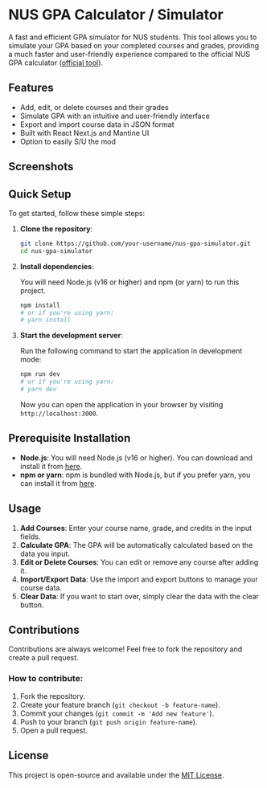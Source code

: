 
# NUS GPA Calculator / Simulator

A fast and efficient GPA simulator for NUS students. This tool allows you to simulate your GPA based on your completed courses and grades, providing a much faster and user-friendly experience compared to the official NUS GPA calculator ([official tool](https://inetapps.nus.edu.sg/capcalc/cap_calculator.aspx)).

## Features

- Add, edit, or delete courses and their grades
- Simulate GPA with an intuitive and user-friendly interface
- Export and import course data in JSON format
- Built with React Next.js and Mantine UI
- Option to easily S/U the mod

## Screenshots

## Quick Setup

To get started, follow these simple steps:

1. **Clone the repository**:

    ```bash
    git clone https://github.com/your-username/nus-gpa-simulator.git
    cd nus-gpa-simulator
    ```

2. **Install dependencies**:

    You will need Node.js (v16 or higher) and npm (or yarn) to run this project.

    ```bash
    npm install
    # or if you're using yarn:
    # yarn install
    ```

3. **Start the development server**:

    Run the following command to start the application in development mode:

    ```bash
    npm run dev
    # or if you're using yarn:
    # yarn dev
    ```

    Now you can open the application in your browser by visiting `http://localhost:3000`.

## Prerequisite Installation

- **Node.js**: You will need Node.js (v16 or higher). You can download and install it from [here](https://nodejs.org/).
- **npm or yarn**: npm is bundled with Node.js, but if you prefer yarn, you can install it from [here](https://yarnpkg.com/).

## Usage

1. **Add Courses**: Enter your course name, grade, and credits in the input fields.
2. **Calculate GPA**: The GPA will be automatically calculated based on the data you input.
3. **Edit or Delete Courses**: You can edit or remove any course after adding it.
4. **Import/Export Data**: Use the import and export buttons to manage your course data.
5. **Clear Data**: If you want to start over, simply clear the data with the clear button.

## Contributions

Contributions are always welcome! Feel free to fork the repository and create a pull request.

### How to contribute:

1. Fork the repository.
2. Create your feature branch (`git checkout -b feature-name`).
3. Commit your changes (`git commit -m 'Add new feature'`).
4. Push to your branch (`git push origin feature-name`).
5. Open a pull request.

## License

This project is open-source and available under the [MIT License](LICENSE).
